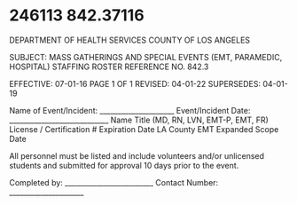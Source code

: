 # 246113 842.37116

DEPARTMENT OF HEALTH SERVICES 
COUNTY OF LOS ANGELES 
 
SUBJECT: MASS GATHERINGS AND SPECIAL EVENTS     (EMT, PARAMEDIC, HOSPITAL) 
STAFFING ROSTER    REFERENCE NO. 842.3 
 
EFFECTIVE: 07-01-16 PAGE 1 OF 1 
REVISED:  04-01-22 
SUPERSEDES: 04-01-19 
 
Name of Event/Incident: _____________________ Event/Incident Date: ____________________________ 
Name 
Title (MD, RN, LVN, 
EMT-P, EMT, FR) 
License / 
Certification # 
Expiration 
Date 
LA County EMT 
Expanded Scope  
Date  
      
      
      
      
      
      
      
      
      
      
      
      
      
      
      
      
      
      
      
      
 
All personnel must be listed and include volunteers and/or unlicensed students and submitted for approval 10 days prior to 
the event. 
 
Completed by: _________________________ Contact Number: _____________________
